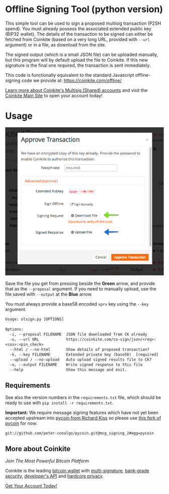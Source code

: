 # Offline Signing Tool (python version)

This simple tool can be used to sign a proposed multisig transaction
(P2SH spend). You must already possess the associated extended public key
(BIP32 wallet). The details of the transaction to be signed can
either be fetched from Coinkite (based on a very long URL, provided
with `--url` argument) or in a file, as download from the site.

The signed output (which is a small JSON file) can be uploaded
manually, but this program will by default upload the file to
Coinkite.  If this new signature is the final one required, the
transaction is sent immediately.

This code is functionally equivalent to the standard Javascript
offline-signing code we provide at: <https://coinkite.com/offline/>

[Learn more about Coinkite's Multisig (Shared) accounts](https://coinkite.com/faq/multisig)
and visit the [Coinkite Main Site](https://coinkite.com/) to open your
account today!

# Usage

![form screenshot](example-form.png "Example from Coinkite.com")

Save the file you get from pressing beside the **Green** arrow, and 
provide that as the `--proposal` argument. If you need to manually upload,
use the file saved with `--output` at the **Blue** arrow.

You must always provide a base58 encoded `xprv` key
using the `--key` argument.

````
Usage: olsign.py [OPTIONS]

Options:
  -i, --proposal FILENAME  JSON file downloaded from CK already
  -u, --url URL            https://coinkite.com/co-sign/json/<req>:<cos>:<pin_check>
  --html / --no-html       Show details of proposed transaction?
  -k, --key FILENAME       Extended private key (base58)  [required]
  --upload / --no-upload   Auto upload signed results file to CK?
  -o, --output FILENAME    Write signed response to this file
  --help                   Show this message and exit.
````

## Requirements

See also the version numbers in the `requirements.txt` file, which should
be ready to use with `pip install -r requirements.txt`.

**Important:** We require message signing features which have not yet been
accepted upstream into [pycoin from Richard Kiss](https://github.com/richardkiss/pycoin)
so please use [this fork of pycoin](https://github.com/peter-conalgo/pycoin/tree/msg_signing_2)
for now:

    git://github.com/peter-conalgo/pycoin.git@msg_signing_2#egg=pycoin


## More about Coinkite

_Join The Most Powerful Bitcoin Platform_

Coinkite is the leading [bitcoin wallet](/faq/features) with [multi-signature](/faq/multisig), [bank-grade security](/faq/security), [developer's API](/faq/developers) and [hardcore privacy](/privacy).

[Get Your Account Today!](https://coinkite.com/)


